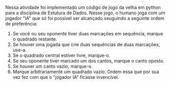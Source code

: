 Nessa atividade foi implementado um código de jogo da velha em python para a disciplina de Estutura de Dados.  Nesse jogo, o humano joga com um jogador "IA" que só foi possível ser alcançado seuguindo a seguinte ordem de preferência:
1. Se você ou seu oponente tiver duas marcações em sequência, marque o
quadrado restante.
2. Se houver uma jogada que crie duas sequências de duas marcações,
use-a.
3. Se o quadrado central estiver livre, marque-o.
4. Se seu oponente tiver marcado um dos cantos, marque o canto oposto.
5. Se houver um canto vazio, marque-o.
6. Marque arbitrariamente um quadrado vazio.
Ordem essa que por sua vez fez com que o "jogador IA" ficasse invencível.
